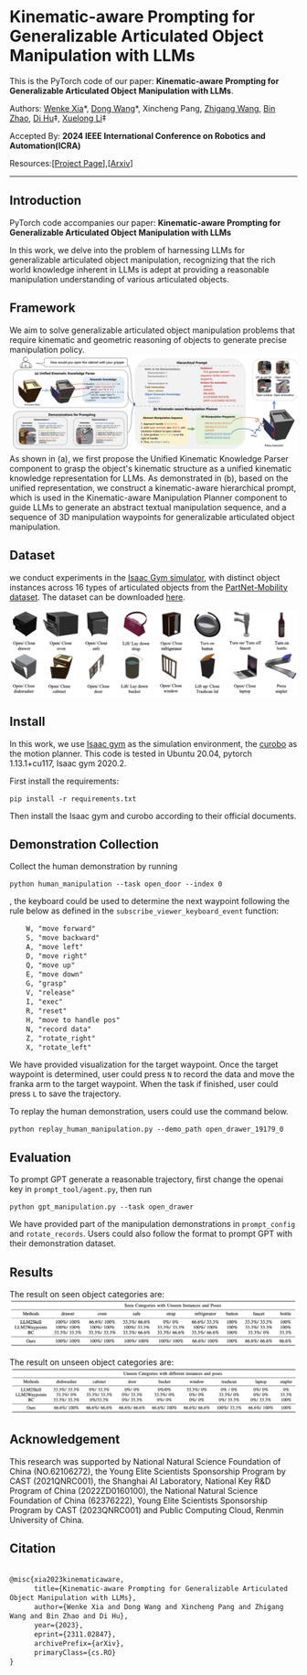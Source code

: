 # Kinematic-aware Prompting for Generalizable Articulated Object Manipulation with LLMs
This is the PyTorch code of our paper: __Kinematic-aware Prompting for Generalizable Articulated Object Manipulation with LLMs__.

Authors: [Wenke Xia](https://xwinks.github.io/)\*, [Dong Wang](https://scholar.google.es/citations?user=dasL9V4AAAAJ&hl=zh-CN)\*, Xincheng Pang, [Zhigang Wang](https://scholar.google.com/citations?hl=zh-CN&user=cw3EaAYAAAAJ&view_op=list_works&sortby=pubdate), [Bin Zhao](https://scholar.google.com/citations?user=DQB0hqwAAAAJ&hl=zh-CN), [Di Hu](https://dtaoo.github.io/)‡, [Xuelong Li](https://iopen.nwpu.edu.cn/info/1329/1171.htm)‡

Accepted By: __2024 IEEE International Conference on Robotics and Automation(ICRA)__

Resources:[[Project Page](https://gewu-lab.github.io/llm_for_articulated_object_manipulation/)],[[Arxiv](https://arxiv.org/abs/2311.02847)]
___


## Introduction

PyTorch code accompanies our paper:
__Kinematic-aware Prompting for Generalizable Articulated Object Manipulation with LLMs__

In this work, we delve into the problem of harnessing LLMs for generalizable articulated object manipulation, recognizing that the rich world knowledge inherent in LLMs is adept at providing a reasonable manipulation understanding of various articulated objects.

## Framework
We aim to solve generalizable articulated object manipulation problems that require kinematic and geometric reasoning of objects to generate precise manipulation policy. 
![image](./assets/pipeline.png)
As shown in (a), we first propose the Unified Kinematic Knowledge Parser component to grasp the object's kinematic structure as a unified kinematic knowledge representation for LLMs. As demonstrated in (b), based on the unified representation, we construct a kinematic-aware hierarchical prompt, which is used in the Kinematic-aware Manipulation Planner component to guide LLMs to generate an abstract textual manipulation sequence, and a sequence of 3D manipulation waypoints for generalizable articulated object manipulation.

## Dataset
we conduct experiments in the [Isaac Gym simulator](https://developer.nvidia.com/isaac-gym), with distinct object instances across 16 types of articulated objects from the [PartNet-Mobility dataset](https://sapien.ucsd.edu/browse). The dataset can be downloaded [here](https://drive.google.com/file/d/1iWoY4jmi-1mDt8Th907zNvfh0d3E9hL9/view?usp=drive_link). 

![image](./assets/dataset.png)

## Install
In this work, we use [Isaac gym](https://developer.nvidia.com/isaac-gym) as the simulation environment, the [curobo](https://curobo.org/) as the motion planner. This code is tested in Ubuntu 20.04, pytorch 1.13.1+cu117, Isaac gym 2020.2.

First install the requirements:

```
pip install -r requirements.txt
```

Then install the Isaac gym and curobo according to their official documents.

## Demonstration Collection

Collect the human demonstration by running
```
python human_manipulation --task open_door --index 0
```
, the keyboard could be used to determine the next waypoint following the rule below as defined in the `subscribe_viewer_keyboard_event` function:
```
    W, "move forward"
    S, "move backward"
    A, "move left"
    D, "move right"
    Q, "move up"
    E, "move down"
    G, "grasp"
    V, "release"
    I, "exec"
    R, "reset"
    H, "move to handle pos"
    N, "record data"
    Z, "rotate_right"
    X, "rotate_left"
```
We have provided visualization for the target waypoint. Once the target waypoint is determined, user could press `N` to record the data and move the franka arm to the target waypoint. 
When the task if finished, user could press `L` to save the trajectory.

To replay the human demonstration, users could use the command below.
```
python replay_human_manipulation.py --demo_path open_drawer_19179_0
```

## Evaluation

To prompt GPT generate a reasonable trajectory, first change the openai key in `prompt_tool/agent.py`, then run

```
python gpt_manipulation.py --task open_drawer
```

We have provided part of the manipulation demonstrations in `prompt_config` and `rotate_records`. Users could also follow the format to prompt GPT with their demonstration dataset.

## Results

The result on seen object categories are:
![](./assets/seen.png)

The result on unseen object categories are:
![](./assets/unseen.png)

## Acknowledgement

This research was supported by National Natural Science Foundation of China (NO.62106272), the Young Elite Scientists Sponsorship Program by CAST (2021QNRC001),  the Shanghai AI Laboratory, National Key R\&D Program of China (2022ZD0160100), the National Natural Science Foundation of China (62376222), Young Elite Scientists Sponsorship Program by CAST (2023QNRC001) and Public Computing Cloud, Renmin University of China.

## Citation 

```

@misc{xia2023kinematicaware,
      title={Kinematic-aware Prompting for Generalizable Articulated Object Manipulation with LLMs}, 
      author={Wenke Xia and Dong Wang and Xincheng Pang and Zhigang Wang and Bin Zhao and Di Hu},
      year={2023},
      eprint={2311.02847},
      archivePrefix={arXiv},
      primaryClass={cs.RO}
}
```
